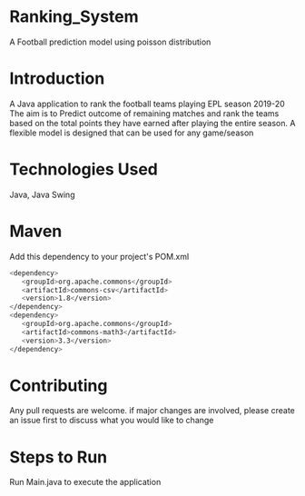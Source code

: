 # Ranking_System
A Football prediction model using poisson distribution

# Introduction
A Java application to rank the football teams playing EPL season 2019-20
The aim is to Predict outcome of remaining matches and rank the teams based on the total points they have earned
after playing the entire season.
A flexible model is designed that can be used for any game/season

# Technologies Used

Java, Java Swing

# Maven
Add this dependency to your project's POM.xml
```bash
<dependency>
   <groupId>org.apache.commons</groupId>
   <artifactId>commons-csv</artifactId>
   <version>1.8</version>
</dependency>
<dependency>
   <groupId>org.apache.commons</groupId>
   <artifactId>commons-math3</artifactId>
   <version>3.3</version>
</dependency>
``` 

# Contributing
Any pull requests are welcome. if major changes are involved, please create an issue first to discuss what you would like to change

# Steps to Run
Run Main.java to execute the application
